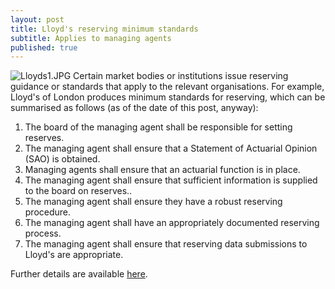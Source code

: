 ```yaml
---
layout: post
title: Lloyd's reserving minimum standards
subtitle: Applies to managing agents
published: true
---
```

![Lloyds1.JPG]({{site.baseurl}}/img/Lloyds1.JPG)
Certain market bodies or institutions issue reserving guidance or standards that apply to the relevant organisations. For example, Lloyd's of London produces minimum standards for reserving, which can be summarised as follows (as of the date of this post, anyway):

1. The board of the managing agent shall be responsible for setting reserves.
2. The managing agent shall ensure that a Statement of Actuarial Opinion (SAO) is obtained.
3. Managing agents shall ensure that an actuarial function is in place.
4. The managing agent shall ensure that sufficient information is supplied to the board on reserves..
5. The managing agent shall ensure they have a robust reserving procedure.
6. The managing agent shall have an appropriately documented reserving process.
7. The managing agent shall ensure that reserving data submissions to Lloyd's are appropriate.

Further details are available [here](https://www.lloyds.com/the-market/operating-at-lloyds/resources/reserving-guidance).

